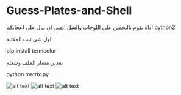 # Guess-Plates-and-Shell
اداة تقوم بالتخمين على اللوحات والشل اتمنى ان ينال على اعجابكم 
python2 



اول شي ثبت المكتبة

pip install termcolor

بعدين مسار الملف وشغله


python matrix.py

![alt text](http://s01.arab.sh/i/00126/rs7quzny8xyq.png)
![alt text](http://s01.arab.sh/i/00126/hga0vzsbghgb.png)
![alt text](http://s02.arab.sh/i/00126/a3s1esvmagml.png)





